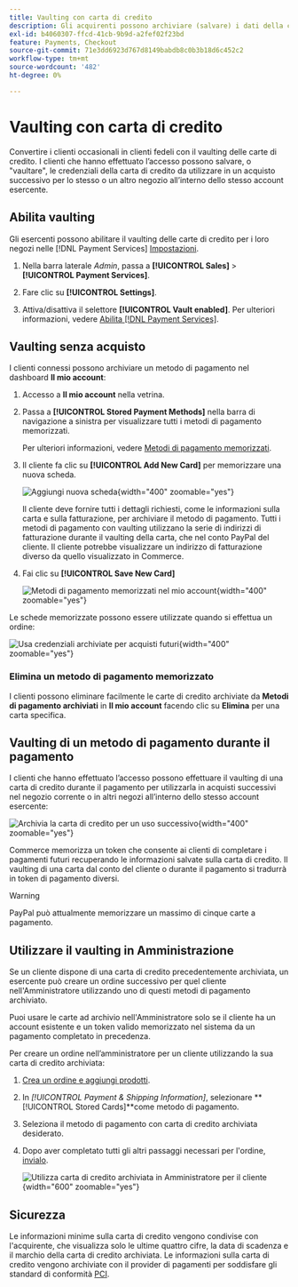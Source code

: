 ```yaml
---
title: Vaulting con carta di credito
description: Gli acquirenti possono archiviare (salvare) i dati della carta di credito per acquisti futuri.
exl-id: b4060307-ffcd-41cb-9b9d-a2fef02f23bd
feature: Payments, Checkout
source-git-commit: 71e3dd6923d767d8149babdb8c0b3b18d6c452c2
workflow-type: tm+mt
source-wordcount: '482'
ht-degree: 0%

---
```


# Vaulting con carta di credito

Convertire i clienti occasionali in clienti fedeli con il vaulting delle carte di credito. I clienti che hanno effettuato l’accesso possono salvare, o &quot;vaultare&quot;, le credenziali della carta di credito da utilizzare in un acquisto successivo per lo stesso o un altro negozio all’interno dello stesso account esercente.

## Abilita vaulting

Gli esercenti possono abilitare il vaulting delle carte di credito per i loro negozi nelle [!DNL Payment Services] [Impostazioni](settings.md#card-vaulting).

1. Nella barra laterale _Admin_, passa a **[!UICONTROL Sales]** > **[!UICONTROL Payment Services]**.

1. Fare clic su **[!UICONTROL Settings]**.

1. Attiva/disattiva il selettore **[!UICONTROL Vault enabled]**. Per ulteriori informazioni, vedere [Abilita [!DNL Payment Services]](settings.md#enable-payment-services).

## Vaulting senza acquisto

I clienti connessi possono archiviare un metodo di pagamento nel dashboard **Il mio account**:

1. Accesso a **Il mio account** nella vetrina.

1. Passa a **[!UICONTROL Stored Payment Methods]** nella barra di navigazione a sinistra per visualizzare tutti i metodi di pagamento memorizzati.

   Per ulteriori informazioni, vedere [Metodi di pagamento memorizzati](https://experienceleague.adobe.com/en/docs/commerce-admin/stores-sales/payments/stored-payment-methods).

1. Il cliente fa clic su **[!UICONTROL Add New Card]** per memorizzare una nuova scheda.

   ![Aggiungi nuova scheda](assets/add-new-card.png){width="400" zoomable="yes"}

   Il cliente deve fornire tutti i dettagli richiesti, come le informazioni sulla carta e sulla fatturazione, per archiviare il metodo di pagamento.
Tutti i metodi di pagamento con vaulting utilizzano la serie di indirizzi di fatturazione durante il vaulting della carta, che nel conto PayPal del cliente. Il cliente potrebbe visualizzare un indirizzo di fatturazione diverso da quello visualizzato in Commerce.

1. Fai clic su **[!UICONTROL Save New Card]**

   ![Metodi di pagamento memorizzati nel mio account](assets/stored-payment-methods.png){width="400" zoomable="yes"}

Le schede memorizzate possono essere utilizzate quando si effettua un ordine:

![Usa credenziali archiviate per acquisti futuri](assets/use-stored-card.png){width="400" zoomable="yes"}

### Elimina un metodo di pagamento memorizzato

I clienti possono eliminare facilmente le carte di credito archiviate da **Metodi di pagamento archiviati** in **Il mio account** facendo clic su **Elimina** per una carta specifica.

## Vaulting di un metodo di pagamento durante il pagamento

I clienti che hanno effettuato l’accesso possono effettuare il vaulting di una carta di credito durante il pagamento per utilizzarla in acquisti successivi nel negozio corrente o in altri negozi all’interno dello stesso account esercente:

![Archivia la carta di credito per un uso successivo](assets/save-card-for-later.png){width="400" zoomable="yes"}

Commerce memorizza un token che consente ai clienti di completare i pagamenti futuri recuperando le informazioni salvate sulla carta di credito. Il vaulting di una carta dal conto del cliente o durante il pagamento si tradurrà in token di pagamento diversi.

>[!WARNING]
>
> PayPal può attualmente memorizzare un massimo di cinque carte a pagamento.

## Utilizzare il vaulting in Amministrazione

Se un cliente dispone di una carta di credito precedentemente archiviata, un esercente può creare un ordine successivo per quel cliente nell&#39;Amministratore utilizzando uno di questi metodi di pagamento archiviato.

Puoi usare le carte ad archivio nell&#39;Amministratore solo se il cliente ha un account esistente e un token valido memorizzato nel sistema da un pagamento completato in precedenza.

Per creare un ordine nell’amministratore per un cliente utilizzando la sua carta di credito archiviata:

1. [Crea un ordine e aggiungi prodotti](https://experienceleague.adobe.com/docs/commerce-admin/stores-sales/point-of-purchase/assist/customer-account-create-order.html).
1. In _[!UICONTROL Payment & Shipping Information]_, selezionare **[!UICONTROL Stored Cards]**come metodo di pagamento.
1. Seleziona il metodo di pagamento con carta di credito archiviata desiderato.
1. Dopo aver completato tutti gli altri passaggi necessari per l&#39;ordine, [invialo](https://experienceleague.adobe.com/docs/commerce-admin/stores-sales/point-of-purchase/assist/customer-account-create-order.html?lang=en#step-3%3A-submit-the-order).

   ![Utilizza carta di credito archiviata in Amministratore per il cliente](assets/admin-vaultedcard.png){width="600" zoomable="yes"}

## Sicurezza

Le informazioni minime sulla carta di credito vengono condivise con l&#39;acquirente, che visualizza solo le ultime quattro cifre, la data di scadenza e il marchio della carta di credito archiviata. Le informazioni sulla carta di credito vengono archiviate con il provider di pagamenti per soddisfare gli standard di conformità [PCI](security.md#PCI-compliance).
